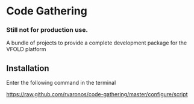 # Code Gathering

### Still not for production use.
A bundle of projects to provide a complete development package for the VFOLD platform

## Installation

Enter the following command in the terminal

https://raw.github.com/rvaronos/code-gathering/master/configure/script